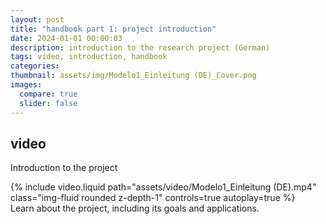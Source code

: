 ```yaml
---
layout: post
title: "handbook part 1: project introduction"
date: 2024-01-01 00:00:03
description: introduction to the research project (German)
tags: video, introduction, handbook
categories: 
thumbnail: assets/img/Modelo1_Einleitung (DE)_Cover.png
images:
  compare: true
  slider: false
---
```


## video

Introduction to the project

<div class="row mt-3">
    <div class="col-sm mt-3 mt-md-0">
        {% include video.liquid path="assets/video/Modelo1_Einleitung (DE).mp4" class="img-fluid rounded z-depth-1" controls=true autoplay=true %}
    </div>
</div>
<div class="caption">
    Learn about the project, including its goals and applications.
</div>

<!-- 
It does also support embedding videos from different sources. Here are some examples:

<div class="row mt-3">
    <div class="col-sm mt-3 mt-md-0">
        {% include video.liquid path="https://www.youtube.com/embed/jNQXAC9IVRw" class="img-fluid rounded z-depth-1" %}
    </div>
    <div class="col-sm mt-3 mt-md-0">
        {% include video.liquid path="https://player.vimeo.com/video/524933864?h=1ac4fd9fb4&title=0&byline=0&portrait=0" class="img-fluid rounded z-depth-1" %}
    </div>
</div> -->
